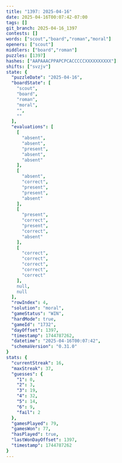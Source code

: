```yaml
---
title: "1397: 2025-04-16"
date: 2025-04-16T00:07:42-07:00
tags: []
git_branch: 2025-04-16_1397
contests: []
words: ["scout","board","roman","moral"]
openers: ["scout"]
middlers: ["board","roman"]
puzzles: [1397]
hashes: ["AAPAAACPPAPCPCACCCCCXXXXXXXXXX"]
shifts: ["svzjv"]
state: {
  "puzzleDate": "2025-04-16",
  "boardState": [
    "scout",
    "board",
    "roman",
    "moral",
    "",
    ""
  ],
  "evaluations": [
    [
      "absent",
      "absent",
      "present",
      "absent",
      "absent"
    ],
    [
      "absent",
      "correct",
      "present",
      "present",
      "absent"
    ],
    [
      "present",
      "correct",
      "present",
      "correct",
      "absent"
    ],
    [
      "correct",
      "correct",
      "correct",
      "correct",
      "correct"
    ],
    null,
    null
  ],
  "rowIndex": 4,
  "solution": "moral",
  "gameStatus": "WIN",
  "hardMode": true,
  "gameId": "1732",
  "dayOffset": 1397,
  "timestamp": 1744787262,
  "datetime": "2025-04-16T00:07:42",
  "schemaVersion": "0.31.0"
}
stats: {
  "currentStreak": 16,
  "maxStreak": 37,
  "guesses": {
    "1": 0,
    "2": 3,
    "3": 19,
    "4": 32,
    "5": 14,
    "6": 9,
    "fail": 2
  },
  "gamesPlayed": 79,
  "gamesWon": 77,
  "hasPlayed": true,
  "lastWonDayOffset": 1397,
  "timestamp": 1744787262
}
---
```

<!-- more -->
